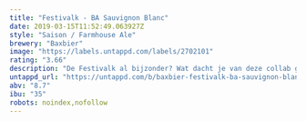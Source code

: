 ```yaml
---
title: "Festivalk - BA Sauvignon Blanc"
date: 2019-03-15T11:52:49.063927Z
style: "Saison / Farmhouse Ale"
brewery: "Baxbier"
image: "https://labels.untappd.com/labels/2702101"
rating: "3.66"
description: "De Festivalk al bijzonder? Wat dacht je van deze collab gerijpt op witte wijnvaten! De eikenhouten Sauvignon Blanc vaten geven het bier een nog complexer karakter. Droog, kruidig en zeer fruitig. Er zijn maar een beperkt aantal liters verkrijgbaar..."
untappd_url: "https://untappd.com/b/baxbier-festivalk-ba-sauvignon-blanc/2702101"
abv: "8.7"
ibu: "35"
robots: noindex,nofollow
---
```

